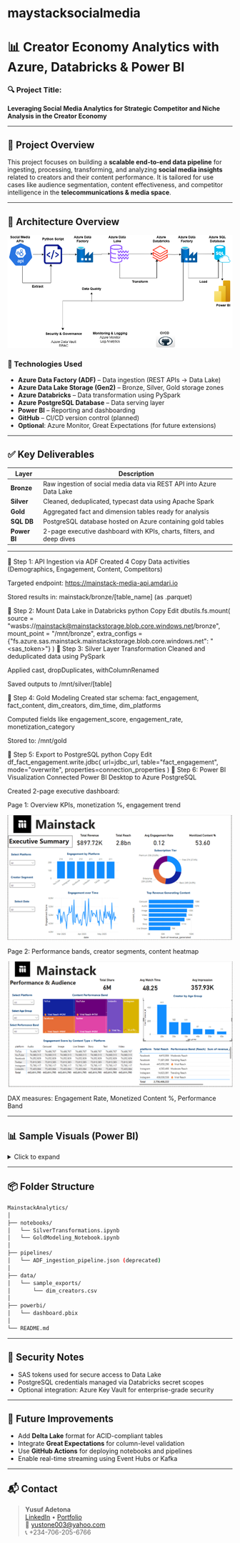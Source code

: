 # maystacksocialmedia


# 📊 Creator Economy Analytics with Azure, Databricks & Power BI

### 🔍 **Project Title:**  
**Leveraging Social Media Analytics for Strategic Competitor and Niche Analysis in the Creator Economy**

---

## 📁 Project Overview

This project focuses on building a **scalable end-to-end data pipeline** for ingesting, processing, transforming, and analyzing **social media insights** related to creators and their content performance. It is tailored for use cases like audience segmentation, content effectiveness, and competitor intelligence in the **telecommunications & media space**.

---

## 🧱 Architecture Overview

![Mainstack Architecture](https://github.com/adetonayusuf/maystacksocialmedia/blob/main/MainstackArchitecture.drawio.png)

### 🔧 Technologies Used
- **Azure Data Factory (ADF)** – Data ingestion (REST APIs → Data Lake)
- **Azure Data Lake Storage (Gen2)** – Bronze, Silver, Gold storage zones
- **Azure Databricks** – Data transformation using PySpark
- **Azure PostgreSQL Database** – Data serving layer
- **Power BI** – Reporting and dashboarding
- **GitHub** – CI/CD version control (planned)
- **Optional**: Azure Monitor, Great Expectations (for future extensions)

---

## ✅ Key Deliverables

| Layer   | Description                                                                 |
|---------|-----------------------------------------------------------------------------|
| **Bronze** | Raw ingestion of social media data via REST API into Azure Data Lake      |
| **Silver** | Cleaned, deduplicated, typecast data using Apache Spark                   |
| **Gold**   | Aggregated fact and dimension tables ready for analysis                   |
| **SQL DB** | PostgreSQL database hosted on Azure containing gold tables                |
| **Power BI** | 2-page executive dashboard with KPIs, charts, filters, and deep dives   |

---

📌 Step 1: API Ingestion via ADF
Created 4 Copy Data activities (Demographics, Engagement, Content, Competitors)

Targeted endpoint: https://mainstack-media-api.amdari.io

Stored results in: mainstack/bronze/[table_name] (as .parquet)

📌 Step 2: Mount Data Lake in Databricks
python
Copy
Edit
dbutils.fs.mount(
  source = "wasbs://mainstack@mainstackstorage.blob.core.windows.net/bronze",
  mount_point = "/mnt/bronze",
  extra_configs = {"fs.azure.sas.mainstack.mainstackstorage.blob.core.windows.net": "<sas_token>"}
)
📌 Step 3: Silver Layer Transformation
Cleaned and deduplicated data using PySpark

Applied cast, dropDuplicates, withColumnRenamed

Saved outputs to /mnt/silver/[table]

📌 Step 4: Gold Modeling
Created star schema: fact_engagement, fact_content, dim_creators, dim_time, dim_platforms

Computed fields like engagement_score, engagement_rate, monetization_category

Stored to: /mnt/gold

📌 Step 5: Export to PostgreSQL
python
Copy
Edit
df_fact_engagement.write.jdbc(
    url=jdbc_url,
    table="fact_engagement",
    mode="overwrite",
    properties=connection_properties
)
📌 Step 6: Power BI Visualization
Connected Power BI Desktop to Azure PostgreSQL

Created 2-page executive dashboard:

Page 1: Overview KPIs, monetization %, engagement trend

![Executive Summary](https://github.com/adetonayusuf/maystacksocialmedia/blob/main/Executive%20Summary.png)

Page 2: Performance bands, creator segments, content heatmap

![Performance](https://github.com/adetonayusuf/maystacksocialmedia/blob/main/Performance%20%26%20Audience.png)

DAX measures: Engagement Rate, Monetized Content %, Performance Band

---

## 📊 Sample Visuals (Power BI)
<details>
<summary>Click to expand</summary>

- Total Reach, Likes, Revenue KPIs  
- Engagement Rate over Time  
- Creators by Subscription Tier  
- Performance Band Treemap  
- Heatmap: Content Type × Platform

</details>

---

## 📦 Folder Structure

```bash
MainstackAnalytics/
│
├── notebooks/
│   └── SilverTransformations.ipynb
│   └── GoldModeling_Notebook.ipynb
│
├── pipelines/
│   └── ADF_ingestion_pipeline.json (deprecated)
│
├── data/
│   └── sample_exports/
│       └── dim_creators.csv
│
├── powerbi/
│   └── dashboard.pbix
│
└── README.md
```

---

## 🔐 Security Notes
- SAS tokens used for secure access to Data Lake
- PostgreSQL credentials managed via Databricks secret scopes
- Optional integration: Azure Key Vault for enterprise-grade security

---

## 🚀 Future Improvements
- Add **Delta Lake** format for ACID-compliant tables
- Integrate **Great Expectations** for column-level validation
- Use **GitHub Actions** for deploying notebooks and pipelines
- Enable real-time streaming using Event Hubs or Kafka

---

## 📬 Contact

> **Yusuf Adetona**  
[LinkedIn](https://www.linkedin.com/in/yusuf-adetona-hnd-bsc-aat-aca-acca-diploma-in-ifrs/) • [Portfolio](https://www.datascienceportfol.io/adetonayusuf)  
📧 yustone003@yahoo.com  
📞 +234-706-205-6766
